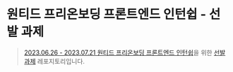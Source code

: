 # 원티드 프리온보딩 프론트엔드 인턴쉽 - 선발 과제

> [2023.06.26 - 2023.07.21 원티드 프리온보딩 프론트엔드 인턴쉽](https://www.wanted.co.kr/events/pre_ob_fe_11?category=tag.gaebal)을 위한 [선발 과제](https://github.com/walking-sunset/selection-task) 레포지토리입니다.
